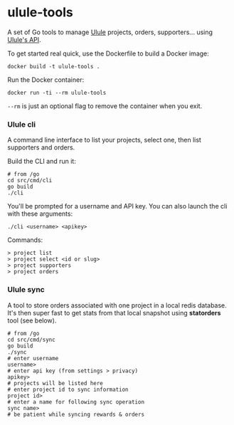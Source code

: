 # ulule-tools
A set of Go tools to manage [Ulule](http://www.ulule.com/) projects, orders, supporters... using [Ulule's API](http://developers.ulule.com).

To get started real quick, use the Dockerfile to build a Docker image:

```shell
docker build -t ulule-tools .
```

Run the Docker container:

```shell
docker run -ti --rm ulule-tools
```
`--rm` is just an optional flag to remove the container when you exit.

### Ulule cli

A command line interface to list your projects, select one, then list supporters and orders.

Build the CLI and run it:

```shell
# from /go
cd src/cmd/cli
go build
./cli
```

You'll be prompted for a username and API key. You can also launch the cli with these arguments:

```shell
./cli <username> <apikey>
```
Commands:

```shell
> project list
> project select <id or slug>
> project supporters
> project orders
```
### Ulule sync

A tool to store orders associated with one project in a local redis database. It's then super fast to get stats from that local snapshot using **statorders** tool (see below).

```shell
# from /go
cd src/cmd/sync
go build
./sync
# enter username
username>
# enter api key (from settings > privacy)
apikey>
# projects will be listed here
# enter project id to sync information
project id>
# enter a name for following sync operation
sync name>
# be patient while syncing rewards & orders
```




